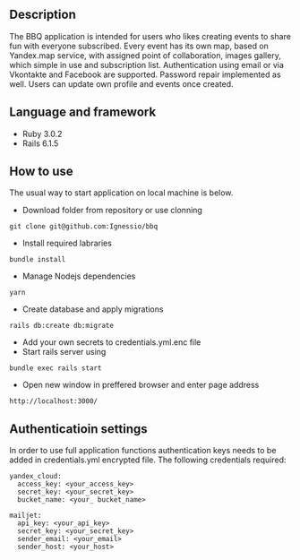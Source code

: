 ## Description

  The BBQ application is intended for users who likes creating events to share fun with everyone subscribed.
  Every event has its own map, based on Yandex.map service, with assigned point of collaboration, images gallery, which simple in use and subscription list.
  Authentication using email or via Vkontakte and Facebook are supported. Password repair implemented as well.
  Users can update own profile and events once created.

## Language and framework
  * Ruby 3.0.2
  * Rails 6.1.5

## How to use

  The usual way to start application on local machine is below.

  * Download folder from repository or use clonning
  ```
  git clone git@github.com:Ignessio/bbq
  ```
  * Install required labraries
  ```
  bundle install
  ```
  * Manage Nodejs dependencies
  ```
  yarn
  ```
  * Create database and apply migrations
  ```
  rails db:create db:migrate
  ```
  * Add your own secrets to credentials.yml.enc file
  * Start rails server using
  ```
  bundle exec rails start
  ```
  * Open new window in preffered browser and enter page address
  ```
  http://localhost:3000/
  ```

## Authenticatioin settings

  In order to use full application functions authentication keys needs to be added in
  credentials.yml encrypted file.
  The following credentials required:

  ```
  yandex_cloud:
    access_key: <your_access_key>
    secret_key: <your_secret_key>
    bucket_name: <your_ bucket_name>

  mailjet:
    api_key: <your_api_key>
    secret_key: <your_secret_key>
    sender_email: <your_email>
    sender_host: <your_host>
  ```
